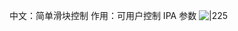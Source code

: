 中文：简单滑块控制
作用：可用户控制 IPA 参数
![|225](https://qhdtc.oss-cn-chengdu.aliyuncs.com/obsidian/202407301442694.png)
